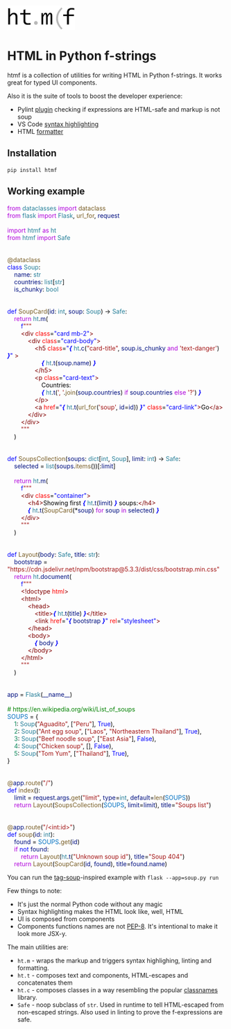 ![](logo_small.png)

# HTML in Python f-strings

htmf is a collection of utilities for writing HTML in Python f-strings. It works great for typed UI components.

Also it is the suite of tools to boost the developer experience:

- Pylint [plugin](lint.md) checking if expressions are HTML-safe and markup is not soup
- VS Code [syntax highlighting](highlight.md)
- HTML [formatter](format.md)

## Installation

```shell
pip install htmf
```

## Working example

<!--
from dataclasses import dataclass
from flask import Flask, url_for, request

import htmf as ht
from htmf import Safe


@dataclass
class Soup:
    name: str
    countries: list[str]
    is_chunky: bool


def SoupCard(id: int, soup: Soup) -> Safe:
    return ht.m(
        f"""
        <div class="card mb-2">
            <div class="card-body">
                <h5 class="{ ht.c("card-title", soup.is_chunky and 'text-danger') }" >
                    { ht.t(soup.name) }
                </h5>
                <p class="card-text">
                    Countries:
                    { ht.t(', '.join(soup.countries) if soup.countries else '?') }
                </p>
                <a href="{ ht.t(url_for('soup', id=id)) }" class="card-link">Go</a>
            </div>
        </div>
        """
    )


def SoupsCollection(soups: dict[int, Soup], limit: int) -> Safe:
    selected = list(soups.items())[:limit]

    return ht.m(
        f"""
        <div class="container">
            <h4>Showing first { ht.t(limit) } soups:</h4>
            { ht.t(SoupCard(*soup) for soup in selected) }
        </div>
        """
    )


def Layout(body: Safe, title: str):
    bootstrap = "https://cdn.jsdelivr.net/npm/bootstrap@5.3.3/dist/css/bootstrap.min.css"
    return ht.document(
        f"""
        <!doctype html>
        <html>
            <head>
                <title>{ ht.t(title) }</title>
                <link href="{ bootstrap }" rel="stylesheet">
            </head>
            <body>
                { body }
            </body>
        </html>
        """
    )


app = Flask(__name__)

# https://en.wikipedia.org/wiki/List_of_soups
SOUPS = {
    1: Soup("Aguadito", ["Peru"], True),
    2: Soup("Ant egg soup", ["Laos", "Northeastern Thailand"], True),
    3: Soup("Beef noodle soup", ["East Asia"], False),
    4: Soup("Chicken soup", [], False),
    5: Soup("Tom Yum", ["Thailand"], True),
}


@app.route("/")
def index():
    limit = request.args.get("limit", type=int, default=len(SOUPS))
    return Layout(SoupsCollection(SOUPS, limit=limit), title="Soups list")


@app.route("/<int:id>")
def soup(id: int):
    found = SOUPS.get(id)
    if not found:
        return Layout(ht.t("Unknown soup id"), title="Soup 404")
    return Layout(SoupCard(id, found), title=found.name)
     -->
<div class="htmf-code"><div><span style="color: #af00db;">from</span><span style="color: #000000;"> </span><span style="color: #267f99;">dataclasses</span><span style="color: #000000;"> </span><span style="color: #af00db;">import</span><span style="color: #000000;"> </span><span style="color: #795e26;">dataclass</span></div><div><span style="color: #af00db;">from</span><span style="color: #000000;"> </span><span style="color: #267f99;">flask</span><span style="color: #000000;"> </span><span style="color: #af00db;">import</span><span style="color: #000000;"> </span><span style="color: #267f99;">Flask</span><span style="color: #000000;">, </span><span style="color: #795e26;">url_for</span><span style="color: #000000;">, </span><span style="color: #001080;">request</span></div><br><div><span style="color: #af00db;">import</span><span style="color: #000000;"> </span><span style="color: #267f99;">htmf</span><span style="color: #000000;"> </span><span style="color: #af00db;">as</span><span style="color: #000000;"> </span><span style="color: #267f99;">ht</span></div><div><span style="color: #af00db;">from</span><span style="color: #000000;"> </span><span style="color: #267f99;">htmf</span><span style="color: #000000;"> </span><span style="color: #af00db;">import</span><span style="color: #000000;"> </span><span style="color: #267f99;">Safe</span></div><br><br><div><span style="color: #795e26;">@</span><span style="color: #795e26;">dataclass</span></div><div><span style="color: #0000ff;">class</span><span style="color: #000000;"> </span><span style="color: #267f99;">Soup</span><span style="color: #000000;">:</span></div><div><span style="color: #000000;">&nbsp; &nbsp; </span><span style="color: #001080;">name</span><span style="color: #000000;">: </span><span style="color: #267f99;">str</span></div><div><span style="color: #000000;">&nbsp; &nbsp; </span><span style="color: #001080;">countries</span><span style="color: #000000;">: </span><span style="color: #267f99;">list</span><span style="color: #000000;">[</span><span style="color: #267f99;">str</span><span style="color: #000000;">]</span></div><div><span style="color: #000000;">&nbsp; &nbsp; </span><span style="color: #001080;">is_chunky</span><span style="color: #000000;">: </span><span style="color: #267f99;">bool</span></div><br><br><div><span style="color: #0000ff;">def</span><span style="color: #000000;"> </span><span style="color: #795e26;">SoupCard</span><span style="color: #000000;">(</span><span style="color: #001080;">id</span><span style="color: #000000;">: </span><span style="color: #267f99;">int</span><span style="color: #000000;">, </span><span style="color: #001080;">soup</span><span style="color: #000000;">: </span><span style="color: #267f99;">Soup</span><span style="color: #000000;">) -&gt; </span><span style="color: #267f99;">Safe</span><span style="color: #000000;">:</span></div><div><span style="color: #000000;">&nbsp; &nbsp; </span><span style="color: #af00db;">return</span><span style="color: #000000;"> </span><span style="color: #267f99;">ht</span><span style="color: #000000;">.</span><span style="color: #001080;">m</span><span style="color: #000000;">(</span></div><div><span style="color: #000000;">&nbsp; &nbsp; &nbsp; &nbsp; </span><span style="color: #0000ff;">f</span><span style="color: #a31515;">"""</span></div><div><span style="color: #000000;">&nbsp; &nbsp; &nbsp; &nbsp; </span><span style="color: #800000;">&lt;div</span><span style="color: #000000;"> </span><span style="color: #ff0000;">class</span><span style="color: #000000;">=</span><span style="color: #0000ff;">"card mb-2"</span><span style="color: #800000;">&gt;</span></div><div><span style="color: #000000;">&nbsp; &nbsp; &nbsp; &nbsp; &nbsp; &nbsp; </span><span style="color: #800000;">&lt;div</span><span style="color: #000000;"> </span><span style="color: #ff0000;">class</span><span style="color: #000000;">=</span><span style="color: #0000ff;">"card-body"</span><span style="color: #800000;">&gt;</span></div><div><span style="color: #000000;">&nbsp; &nbsp; &nbsp; &nbsp; &nbsp; &nbsp; &nbsp; &nbsp; </span><span style="color: #800000;">&lt;h5</span><span style="color: #000000;"> </span><span style="color: #ff0000;">class</span><span style="color: #000000;">=</span><span style="color: #0000ff;">"</span><span style="color: #0000ff;font-style: italic;font-weight: bold;">{</span><span style="color: #000000;"> </span><span style="color: #267f99;">ht</span><span style="color: #000000;">.</span><span style="color: #001080;">c</span><span style="color: #000000;">(</span><span style="color: #a31515;">"card-title"</span><span style="color: #000000;">, </span><span style="color: #001080;">soup</span><span style="color: #000000;">.</span><span style="color: #001080;">is_chunky</span><span style="color: #000000;"> </span><span style="color: #af00db;">and</span><span style="color: #000000;"> </span><span style="color: #a31515;">'text-danger'</span><span style="color: #000000;">) </span><span style="color: #0000ff;font-style: italic;font-weight: bold;">}</span><span style="color: #0000ff;">"</span><span style="color: #000000;"> </span><span style="color: #800000;">&gt;</span></div><div><span style="color: #000000;">&nbsp; &nbsp; &nbsp; &nbsp; &nbsp; &nbsp; &nbsp; &nbsp; &nbsp; &nbsp; </span><span style="color: #0000ff;font-style: italic;font-weight: bold;">{</span><span style="color: #000000;"> </span><span style="color: #267f99;">ht</span><span style="color: #000000;">.</span><span style="color: #001080;">t</span><span style="color: #000000;">(</span><span style="color: #001080;">soup</span><span style="color: #000000;">.</span><span style="color: #001080;">name</span><span style="color: #000000;">) </span><span style="color: #0000ff;font-style: italic;font-weight: bold;">}</span></div><div><span style="color: #000000;">&nbsp; &nbsp; &nbsp; &nbsp; &nbsp; &nbsp; &nbsp; &nbsp; </span><span style="color: #800000;">&lt;/h5&gt;</span></div><div><span style="color: #000000;">&nbsp; &nbsp; &nbsp; &nbsp; &nbsp; &nbsp; &nbsp; &nbsp; </span><span style="color: #800000;">&lt;p</span><span style="color: #000000;"> </span><span style="color: #ff0000;">class</span><span style="color: #000000;">=</span><span style="color: #0000ff;">"card-text"</span><span style="color: #800000;">&gt;</span></div><div><span style="color: #000000;">&nbsp; &nbsp; &nbsp; &nbsp; &nbsp; &nbsp; &nbsp; &nbsp; &nbsp; &nbsp; Countries:</span></div><div><span style="color: #000000;">&nbsp; &nbsp; &nbsp; &nbsp; &nbsp; &nbsp; &nbsp; &nbsp; &nbsp; &nbsp; </span><span style="color: #0000ff;font-style: italic;font-weight: bold;">{</span><span style="color: #000000;"> </span><span style="color: #267f99;">ht</span><span style="color: #000000;">.</span><span style="color: #001080;">t</span><span style="color: #000000;">(</span><span style="color: #a31515;">', '</span><span style="color: #000000;">.</span><span style="color: #795e26;">join</span><span style="color: #000000;">(</span><span style="color: #001080;">soup</span><span style="color: #000000;">.</span><span style="color: #001080;">countries</span><span style="color: #000000;">) </span><span style="color: #af00db;">if</span><span style="color: #000000;"> </span><span style="color: #001080;">soup</span><span style="color: #000000;">.</span><span style="color: #001080;">countries</span><span style="color: #000000;"> </span><span style="color: #af00db;">else</span><span style="color: #000000;"> </span><span style="color: #a31515;">'?'</span><span style="color: #000000;">) </span><span style="color: #0000ff;font-style: italic;font-weight: bold;">}</span></div><div><span style="color: #000000;">&nbsp; &nbsp; &nbsp; &nbsp; &nbsp; &nbsp; &nbsp; &nbsp; </span><span style="color: #800000;">&lt;/p&gt;</span></div><div><span style="color: #000000;">&nbsp; &nbsp; &nbsp; &nbsp; &nbsp; &nbsp; &nbsp; &nbsp; </span><span style="color: #800000;">&lt;a</span><span style="color: #000000;"> </span><span style="color: #ff0000;">href</span><span style="color: #000000;">=</span><span style="color: #0000ff;">"</span><span style="color: #0000ff;font-style: italic;font-weight: bold;">{</span><span style="color: #000000;"> </span><span style="color: #267f99;">ht</span><span style="color: #000000;">.</span><span style="color: #001080;">t</span><span style="color: #000000;">(</span><span style="color: #795e26;">url_for</span><span style="color: #000000;">(</span><span style="color: #a31515;">'soup'</span><span style="color: #000000;">, </span><span style="color: #001080;">id</span><span style="color: #000000;">=</span><span style="color: #001080;">id</span><span style="color: #000000;">)) </span><span style="color: #0000ff;font-style: italic;font-weight: bold;">}</span><span style="color: #0000ff;">"</span><span style="color: #000000;"> </span><span style="color: #ff0000;">class</span><span style="color: #000000;">=</span><span style="color: #0000ff;">"card-link"</span><span style="color: #800000;">&gt;</span><span style="color: #000000;">Go</span><span style="color: #800000;">&lt;/a&gt;</span></div><div><span style="color: #000000;">&nbsp; &nbsp; &nbsp; &nbsp; &nbsp; &nbsp; </span><span style="color: #800000;">&lt;/div&gt;</span></div><div><span style="color: #000000;">&nbsp; &nbsp; &nbsp; &nbsp; </span><span style="color: #800000;">&lt;/div&gt;</span></div><div><span style="color: #000000;">&nbsp; &nbsp; &nbsp; &nbsp; </span><span style="color: #a31515;">"""</span></div><div><span style="color: #000000;">&nbsp; &nbsp; )</span></div><br><br><div><span style="color: #0000ff;">def</span><span style="color: #000000;"> </span><span style="color: #795e26;">SoupsCollection</span><span style="color: #000000;">(</span><span style="color: #001080;">soups</span><span style="color: #000000;">: </span><span style="color: #267f99;">dict</span><span style="color: #000000;">[</span><span style="color: #267f99;">int</span><span style="color: #000000;">, </span><span style="color: #267f99;">Soup</span><span style="color: #000000;">], </span><span style="color: #001080;">limit</span><span style="color: #000000;">: </span><span style="color: #267f99;">int</span><span style="color: #000000;">) -&gt; </span><span style="color: #267f99;">Safe</span><span style="color: #000000;">:</span></div><div><span style="color: #000000;">&nbsp; &nbsp; </span><span style="color: #001080;">selected</span><span style="color: #000000;"> = </span><span style="color: #267f99;">list</span><span style="color: #000000;">(</span><span style="color: #001080;">soups</span><span style="color: #000000;">.</span><span style="color: #795e26;">items</span><span style="color: #000000;">())[:</span><span style="color: #001080;">limit</span><span style="color: #000000;">]</span></div><br><div><span style="color: #000000;">&nbsp; &nbsp; </span><span style="color: #af00db;">return</span><span style="color: #000000;"> </span><span style="color: #267f99;">ht</span><span style="color: #000000;">.</span><span style="color: #001080;">m</span><span style="color: #000000;">(</span></div><div><span style="color: #000000;">&nbsp; &nbsp; &nbsp; &nbsp; </span><span style="color: #0000ff;">f</span><span style="color: #a31515;">"""</span></div><div><span style="color: #000000;">&nbsp; &nbsp; &nbsp; &nbsp; </span><span style="color: #800000;">&lt;div</span><span style="color: #000000;"> </span><span style="color: #ff0000;">class</span><span style="color: #000000;">=</span><span style="color: #0000ff;">"container"</span><span style="color: #800000;">&gt;</span></div><div><span style="color: #000000;">&nbsp; &nbsp; &nbsp; &nbsp; &nbsp; &nbsp; </span><span style="color: #800000;">&lt;h4&gt;</span><span style="color: #000000;">Showing first </span><span style="color: #0000ff;font-style: italic;font-weight: bold;">{</span><span style="color: #000000;"> </span><span style="color: #267f99;">ht</span><span style="color: #000000;">.</span><span style="color: #001080;">t</span><span style="color: #000000;">(</span><span style="color: #001080;">limit</span><span style="color: #000000;">) </span><span style="color: #0000ff;font-style: italic;font-weight: bold;">}</span><span style="color: #000000;"> soups:</span><span style="color: #800000;">&lt;/h4&gt;</span></div><div><span style="color: #000000;">&nbsp; &nbsp; &nbsp; &nbsp; &nbsp; &nbsp; </span><span style="color: #0000ff;font-style: italic;font-weight: bold;">{</span><span style="color: #000000;"> </span><span style="color: #267f99;">ht</span><span style="color: #000000;">.</span><span style="color: #001080;">t</span><span style="color: #000000;">(</span><span style="color: #795e26;">SoupCard</span><span style="color: #000000;">(*</span><span style="color: #001080;">soup</span><span style="color: #000000;">) </span><span style="color: #af00db;">for</span><span style="color: #000000;"> </span><span style="color: #001080;">soup</span><span style="color: #000000;"> </span><span style="color: #af00db;">in</span><span style="color: #000000;"> </span><span style="color: #001080;">selected</span><span style="color: #000000;">) </span><span style="color: #0000ff;font-style: italic;font-weight: bold;">}</span></div><div><span style="color: #000000;">&nbsp; &nbsp; &nbsp; &nbsp; </span><span style="color: #800000;">&lt;/div&gt;</span></div><div><span style="color: #000000;">&nbsp; &nbsp; &nbsp; &nbsp; </span><span style="color: #a31515;">"""</span></div><div><span style="color: #000000;">&nbsp; &nbsp; )</span></div><br><br><div><span style="color: #0000ff;">def</span><span style="color: #000000;"> </span><span style="color: #795e26;">Layout</span><span style="color: #000000;">(</span><span style="color: #001080;">body</span><span style="color: #000000;">: </span><span style="color: #267f99;">Safe</span><span style="color: #000000;">, </span><span style="color: #001080;">title</span><span style="color: #000000;">: </span><span style="color: #267f99;">str</span><span style="color: #000000;">):</span></div><div><span style="color: #000000;">&nbsp; &nbsp; </span><span style="color: #001080;">bootstrap</span><span style="color: #000000;"> = </span><span style="color: #a31515;">"https://cdn.jsdelivr.net/npm/bootstrap@5.3.3/dist/css/bootstrap.min.css"</span></div><div><span style="color: #000000;">&nbsp; &nbsp; </span><span style="color: #af00db;">return</span><span style="color: #000000;"> </span><span style="color: #267f99;">ht</span><span style="color: #000000;">.</span><span style="color: #001080;">document</span><span style="color: #000000;">(</span></div><div><span style="color: #000000;">&nbsp; &nbsp; &nbsp; &nbsp; </span><span style="color: #0000ff;">f</span><span style="color: #a31515;">"""</span></div><div><span style="color: #000000;">&nbsp; &nbsp; &nbsp; &nbsp; </span><span style="color: #800000;">&lt;!doctype</span><span style="color: #000000;"> </span><span style="color: #ff0000;">html</span><span style="color: #800000;">&gt;</span></div><div><span style="color: #000000;">&nbsp; &nbsp; &nbsp; &nbsp; </span><span style="color: #800000;">&lt;html&gt;</span></div><div><span style="color: #000000;">&nbsp; &nbsp; &nbsp; &nbsp; &nbsp; &nbsp; </span><span style="color: #800000;">&lt;head&gt;</span></div><div><span style="color: #000000;">&nbsp; &nbsp; &nbsp; &nbsp; &nbsp; &nbsp; &nbsp; &nbsp; </span><span style="color: #800000;">&lt;title&gt;</span><span style="color: #0000ff;font-style: italic;font-weight: bold;">{</span><span style="color: #000000;"> </span><span style="color: #267f99;">ht</span><span style="color: #000000;">.</span><span style="color: #001080;">t</span><span style="color: #000000;">(</span><span style="color: #001080;">title</span><span style="color: #000000;">) </span><span style="color: #0000ff;font-style: italic;font-weight: bold;">}</span><span style="color: #800000;">&lt;/title&gt;</span></div><div><span style="color: #000000;">&nbsp; &nbsp; &nbsp; &nbsp; &nbsp; &nbsp; &nbsp; &nbsp; </span><span style="color: #800000;">&lt;link</span><span style="color: #000000;"> </span><span style="color: #ff0000;">href</span><span style="color: #000000;">=</span><span style="color: #0000ff;">"</span><span style="color: #0000ff;font-style: italic;font-weight: bold;">{</span><span style="color: #000000;"> </span><span style="color: #001080;">bootstrap</span><span style="color: #000000;"> </span><span style="color: #0000ff;font-style: italic;font-weight: bold;">}</span><span style="color: #0000ff;">"</span><span style="color: #000000;"> </span><span style="color: #ff0000;">rel</span><span style="color: #000000;">=</span><span style="color: #0000ff;">"stylesheet"</span><span style="color: #800000;">&gt;</span></div><div><span style="color: #000000;">&nbsp; &nbsp; &nbsp; &nbsp; &nbsp; &nbsp; </span><span style="color: #800000;">&lt;/head&gt;</span></div><div><span style="color: #000000;">&nbsp; &nbsp; &nbsp; &nbsp; &nbsp; &nbsp; </span><span style="color: #800000;">&lt;body&gt;</span></div><div><span style="color: #000000;">&nbsp; &nbsp; &nbsp; &nbsp; &nbsp; &nbsp; &nbsp; &nbsp; </span><span style="color: #0000ff;font-style: italic;font-weight: bold;">{</span><span style="color: #000000;"> </span><span style="color: #001080;">body</span><span style="color: #000000;"> </span><span style="color: #0000ff;font-style: italic;font-weight: bold;">}</span></div><div><span style="color: #000000;">&nbsp; &nbsp; &nbsp; &nbsp; &nbsp; &nbsp; </span><span style="color: #800000;">&lt;/body&gt;</span></div><div><span style="color: #000000;">&nbsp; &nbsp; &nbsp; &nbsp; </span><span style="color: #800000;">&lt;/html&gt;</span></div><div><span style="color: #000000;">&nbsp; &nbsp; &nbsp; &nbsp; </span><span style="color: #a31515;">"""</span></div><div><span style="color: #000000;">&nbsp; &nbsp; )</span></div><br><br><div><span style="color: #001080;">app</span><span style="color: #000000;"> = </span><span style="color: #267f99;">Flask</span><span style="color: #000000;">(</span><span style="color: #001080;">__name__</span><span style="color: #000000;">)</span></div><br><div><span style="color: #008000;"># https://en.wikipedia.org/wiki/List_of_soups</span></div><div><span style="color: #0070c1;">SOUPS</span><span style="color: #000000;"> = {</span></div><div><span style="color: #000000;">&nbsp; &nbsp; </span><span style="color: #098658;">1</span><span style="color: #000000;">: </span><span style="color: #267f99;">Soup</span><span style="color: #000000;">(</span><span style="color: #a31515;">"Aguadito"</span><span style="color: #000000;">, [</span><span style="color: #a31515;">"Peru"</span><span style="color: #000000;">], </span><span style="color: #0000ff;">True</span><span style="color: #000000;">),</span></div><div><span style="color: #000000;">&nbsp; &nbsp; </span><span style="color: #098658;">2</span><span style="color: #000000;">: </span><span style="color: #267f99;">Soup</span><span style="color: #000000;">(</span><span style="color: #a31515;">"Ant egg soup"</span><span style="color: #000000;">, [</span><span style="color: #a31515;">"Laos"</span><span style="color: #000000;">, </span><span style="color: #a31515;">"Northeastern Thailand"</span><span style="color: #000000;">], </span><span style="color: #0000ff;">True</span><span style="color: #000000;">),</span></div><div><span style="color: #000000;">&nbsp; &nbsp; </span><span style="color: #098658;">3</span><span style="color: #000000;">: </span><span style="color: #267f99;">Soup</span><span style="color: #000000;">(</span><span style="color: #a31515;">"Beef noodle soup"</span><span style="color: #000000;">, [</span><span style="color: #a31515;">"East Asia"</span><span style="color: #000000;">], </span><span style="color: #0000ff;">False</span><span style="color: #000000;">),</span></div><div><span style="color: #000000;">&nbsp; &nbsp; </span><span style="color: #098658;">4</span><span style="color: #000000;">: </span><span style="color: #267f99;">Soup</span><span style="color: #000000;">(</span><span style="color: #a31515;">"Chicken soup"</span><span style="color: #000000;">, [], </span><span style="color: #0000ff;">False</span><span style="color: #000000;">),</span></div><div><span style="color: #000000;">&nbsp; &nbsp; </span><span style="color: #098658;">5</span><span style="color: #000000;">: </span><span style="color: #267f99;">Soup</span><span style="color: #000000;">(</span><span style="color: #a31515;">"Tom Yum"</span><span style="color: #000000;">, [</span><span style="color: #a31515;">"Thailand"</span><span style="color: #000000;">], </span><span style="color: #0000ff;">True</span><span style="color: #000000;">),</span></div><div><span style="color: #000000;">}</span></div><br><br><div><span style="color: #795e26;">@</span><span style="color: #001080;">app</span><span style="color: #795e26;">.</span><span style="color: #795e26;">route</span><span style="color: #000000;">(</span><span style="color: #a31515;">"/"</span><span style="color: #000000;">)</span></div><div><span style="color: #0000ff;">def</span><span style="color: #000000;"> </span><span style="color: #795e26;">index</span><span style="color: #000000;">():</span></div><div><span style="color: #000000;">&nbsp; &nbsp; </span><span style="color: #001080;">limit</span><span style="color: #000000;"> = </span><span style="color: #001080;">request</span><span style="color: #000000;">.</span><span style="color: #001080;">args</span><span style="color: #000000;">.</span><span style="color: #795e26;">get</span><span style="color: #000000;">(</span><span style="color: #a31515;">"limit"</span><span style="color: #000000;">, </span><span style="color: #001080;">type</span><span style="color: #000000;">=</span><span style="color: #267f99;">int</span><span style="color: #000000;">, </span><span style="color: #001080;">default</span><span style="color: #000000;">=</span><span style="color: #795e26;">len</span><span style="color: #000000;">(</span><span style="color: #0070c1;">SOUPS</span><span style="color: #000000;">))</span></div><div><span style="color: #000000;">&nbsp; &nbsp; </span><span style="color: #af00db;">return</span><span style="color: #000000;"> </span><span style="color: #795e26;">Layout</span><span style="color: #000000;">(</span><span style="color: #795e26;">SoupsCollection</span><span style="color: #000000;">(</span><span style="color: #0070c1;">SOUPS</span><span style="color: #000000;">, </span><span style="color: #001080;">limit</span><span style="color: #000000;">=</span><span style="color: #001080;">limit</span><span style="color: #000000;">), </span><span style="color: #001080;">title</span><span style="color: #000000;">=</span><span style="color: #a31515;">"Soups list"</span><span style="color: #000000;">)</span></div><br><br><div><span style="color: #795e26;">@</span><span style="color: #001080;">app</span><span style="color: #795e26;">.</span><span style="color: #795e26;">route</span><span style="color: #000000;">(</span><span style="color: #a31515;">"/&lt;int:id&gt;"</span><span style="color: #000000;">)</span></div><div><span style="color: #0000ff;">def</span><span style="color: #000000;"> </span><span style="color: #795e26;">soup</span><span style="color: #000000;">(</span><span style="color: #001080;">id</span><span style="color: #000000;">: </span><span style="color: #267f99;">int</span><span style="color: #000000;">):</span></div><div><span style="color: #000000;">&nbsp; &nbsp; </span><span style="color: #001080;">found</span><span style="color: #000000;"> = </span><span style="color: #0070c1;">SOUPS</span><span style="color: #000000;">.</span><span style="color: #795e26;">get</span><span style="color: #000000;">(</span><span style="color: #001080;">id</span><span style="color: #000000;">)</span></div><div><span style="color: #000000;">&nbsp; &nbsp; </span><span style="color: #af00db;">if</span><span style="color: #000000;"> </span><span style="color: #0000ff;">not</span><span style="color: #000000;"> </span><span style="color: #001080;">found</span><span style="color: #000000;">:</span></div><div><span style="color: #000000;">&nbsp; &nbsp; &nbsp; &nbsp; </span><span style="color: #af00db;">return</span><span style="color: #000000;"> </span><span style="color: #795e26;">Layout</span><span style="color: #000000;">(</span><span style="color: #267f99;">ht</span><span style="color: #000000;">.</span><span style="color: #001080;">t</span><span style="color: #000000;">(</span><span style="color: #a31515;">"Unknown soup id"</span><span style="color: #000000;">), </span><span style="color: #001080;">title</span><span style="color: #000000;">=</span><span style="color: #a31515;">"Soup 404"</span><span style="color: #000000;">)</span></div><div><span style="color: #000000;">&nbsp; &nbsp; </span><span style="color: #af00db;">return</span><span style="color: #000000;"> </span><span style="color: #795e26;">Layout</span><span style="color: #000000;">(</span><span style="color: #795e26;">SoupCard</span><span style="color: #000000;">(</span><span style="color: #001080;">id</span><span style="color: #000000;">, </span><span style="color: #001080;">found</span><span style="color: #000000;">), </span><span style="color: #001080;">title</span><span style="color: #000000;">=</span><span style="color: #001080;">found</span><span style="color: #000000;">.</span><span style="color: #001080;">name</span><span style="color: #000000;">)</span></div></div>

You can run the [tag-soup](https://en.wikipedia.org/wiki/Tag_soup)-inspired example with `flask --app=soup.py run`

Few things to note:

- It's just the normal Python code without any magic
- Syntax highlighting makes the HTML look like, well, HTML
- UI is composed from components
- Components functions names are not [PEP-8](https://peps.python.org/pep-0008/). It's intentional to make it look more JSX-y.

The main utilities are:

- `ht.m` - wraps the markup and triggers syntax highlighing, linting and formatting.
- `ht.t` - composes text and components, HTML-escapes and concatenates them
- `ht.c` - composes classes in a way resembling the popular [classnames](https://www.npmjs.com/package/classnames) library.
- `Safe` - noop subclass of `str`. Used in runtime to tell HTML-escaped from non-escaped strings. Also used in linting to prove the f-expressions are safe.

<!--
## What's next ?

- Read the [motivation](rant.md) if you think the template languages are the best all-around solution
- Learn the (minimal) [utilities API](api.md)
- Setup VS Code [syntax highlighing](highlight.md)
- Add the [linting](lint.md) to write HTML with the confidence
- Use the [formatter](format.md) to format the HTML and make the git diffs less noisy -->
